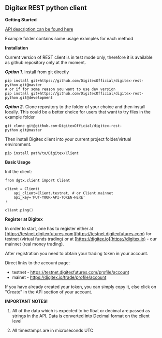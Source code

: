Digitex REST python client
----------------

**Getting Started**


[API description can be found here](https://digitexofficial.github.io/rest-api-docs/)

Example folder contains some usage examples for each method

**Installation**

Current version of REST client is in test mode only,
therefore it is available as github repository only
at the moment.

***Option 1.*** Install from git directly
```
pip install git+https://github.com/DigitexOfficial/digitex-rest-python.git@master
# or if for some reason you want to use dev version
pip install git+https://github.com/DigitexOfficial/digitex-rest-python.git@development
```
***Option 2.*** Clone repository to the folder of your choice and then install locally.
This could be a better choice for users that want to try files in the
example folder

```
git clone git@github.com:DigitexOfficial/digitex-rest-python.git@master
```

Then install Digitex client into your current project folder/virtual
environment.

```
pip install path/to/Digitex/Client
```

**Basic Usage**

Init the client:
```
from dgtx.client import Client

client = Client(
    api_client=Client.testnet, # or Client.mainnet
    api_key='PUT-YOUR-API-TOKEN-HERE'
)

client.ping()

```

**Register at Digitex**

In order to start, one has to register either at
[https://testnet.digitexfutures.com](https://testnet.digitexfutures.com)
for testnet (virtual funds trading) or at 
[https://digitex.io](https://digitex.io) - our mainnet (real money trading).

After registration you need to obtain your trading token in your account.

Direct links to the account page:

- testnet - https://testnet.digitexfutures.com/profile/account
- mainet - https://digitex.io/trade/profile/account

If you have already created your token, you can simply copy it, else click on "Create" in the API section of your account.

**IMPORTANT NOTES!**

1. All of the data which is expected to be float or decimal are passed as strings in the API. Data is converted into Decimal format on the client level 
   
2. All timestamps are in microseconds UTC
